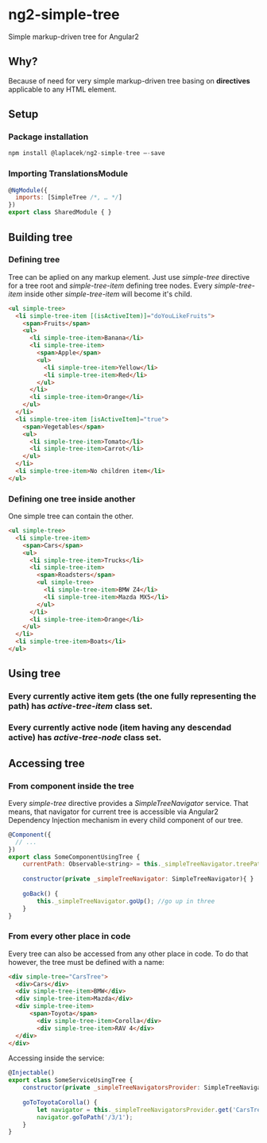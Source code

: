 # ng2-simple-tree
Simple markup-driven tree for Angular2


## Why?
Because of need for very simple markup-driven tree basing on **directives** applicable to any HTML element.




## Setup
### Package installation
```javascript
npm install @laplacek/ng2-simple-tree –-save
```


### Importing TranslationsModule
```javascript
@NgModule({
  imports: [SimpleTree /*, … */]
})
export class SharedModule { }
```



## Building tree

### Defining tree
Tree can be aplied on any markup element. Just use *simple-tree* directive for a tree root and *simple-tree-item* defining tree nodes.
Every *simple-tree-item* inside other *simple-tree-item* will become it's child.

```html
<ul simple-tree>
  <li simple-tree-item [(isActiveItem)]="doYouLikeFruits">
    <span>Fruits</span>
    <ul>
      <li simple-tree-item>Banana</li>
      <li simple-tree-item>
        <span>Apple</span>
        <ul>
          <li simple-tree-item>Yellow</li>
          <li simple-tree-item>Red</li>
        </ul>
      </li>
      <li simple-tree-item>Orange</li>
    </ul>
  </li>
  <li simple-tree-item [isActiveItem]="true">
    <span>Vegetables</span>
    <ul>
      <li simple-tree-item>Tomato</li>
      <li simple-tree-item>Carrot</li>
    </ul>
  </li>
  <li simple-tree-item>No children item</li>
</ul>
```



### Defining one tree inside another
One simple tree can contain the other.

```html
<ul simple-tree>
  <li simple-tree-item>
    <span>Cars</span>
    <ul>
      <li simple-tree-item>Trucks</li>
      <li simple-tree-item>
        <span>Roadsters</span>
        <ul simple-tree>
          <li simple-tree-item>BMW Z4</li>
          <li simple-tree-item>Mazda MX5</li>
        </ul>
      </li>
      <li simple-tree-item>Orange</li>
    </ul>
  </li>
  <li simple-tree-item>Boats</li>
</ul>
```

## Using tree
### Every currently active **item** gets (the one fully representing the path) has *active-tree-item* class set.
### Every currently active **node** (item having any descendad active) has *active-tree-node* class set.

## Accessing tree

### From component inside the tree
Every *simple-tree* directive provides a *SimpleTreeNavigator* service. That means, that navigator for current tree is accessible via Angular2 Dependency Injection mechanism in every child component of our tree.
```javascript
@Component({
  // ...
})
export class SomeComponentUsingTree {
    currentPath: Observable<string> = this._simpleTreeNavigator.treePath;  //observable with current path
    
    constructor(private _simpleTreeNavigator: SimpleTreeNavigator){ }
    
    goBack() {
        this._simpleTreeNavigator.goUp(); //go up in three
    }
}
```

### From every other place in code
Every tree can also be accessed from any other place in code. 
To do that however, the tree must be defined with a name:
```html
<div simple-tree="CarsTree">
  <div>Cars</div>
  <div simple-tree-item>BMW</div>
  <div simple-tree-item>Mazda</div>
  <div simple-tree-item>
      <span>Toyota</span>
        <div simple-tree-item>Corolla</div>
        <div simple-tree-item>RAV 4</div>
  </div>    
</div>
```


Accessing inside the service:
```javascript
@Injectable()
export class SomeServiceUsingTree {
    constructor(private _simpleTreeNavigatorsProvider: SimpleTreeNavigatorsProvider){ }
    
    goToToyotaCorolla() {
        let navigator = this._simpleTreeNavigatorsProvider.get('CarsTree');
        navigator.goToPath('/3/1');
    }
}
```